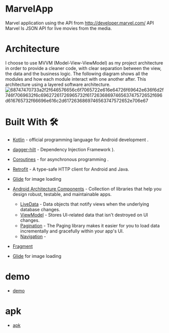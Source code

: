 # MarvelApp
Marvel application using the API from http://developer.marvel.com/ API Marvel Is JSON API for live movies from the media. 
# Architecture
I choose to use MVVM (Model-View-ViewModel) as my project architecture in order to provide a cleaner code, with clear separation between the view, the data and the business logic.
The following diagram shows all the modules and how each module interact with one another after. This architecture using a layered software architecture.
![68747470733a2f2f646576656c6f7065722e616e64726f69642e636f6d2f746f7069632f6c69627261726965732f6172636869746563747572652f696d616765732f66696e616c2d6172636869746563747572652e706e67](https://user-images.githubusercontent.com/55722619/81968739-a8bec700-95d1-11ea-8682-48fe879c25ff.png)
# Built With 🛠
* [Kotlin](https://kotlinlang.org/) - official programming language for Android development .
* [dagger-hilt](https://dagger.dev/hilt/) - Dependency Injection Framework ).
* [Coroutines](https://kotlinlang.org/docs/reference/coroutines-overview.html) - for asynchronous programming .
* [Retrofit](https://square.github.io/retrofit/) - A type-safe HTTP client for Android and Java.
* [Glide](https://bumptech.github.io/glide/) for image loading

* [Android Architecture Components](https://developer.android.com/topic/libraries/architecture) - Collection of libraries that help you design robust, testable, and maintainable apps.
  - [LiveData](https://developer.android.com/topic/libraries/architecture/livedata) - Data objects that notify views when the underlying database changes.
  - [ViewModel](https://developer.android.com/topic/libraries/architecture/viewmodel) - Stores UI-related data that isn't destroyed on UI changes. 
  - [Pagination](https://codelabs.developers.google.com/codelabs/android-paging/#0) - The Paging library makes it easier for you to load data incrementally and gracefully within your app's UI.
  - [Navigation](https://developer.android.com/guide/navigation) - 


* [Fragment](https://developer.android.com/guide/components/fragments)
* [Glide](https://bumptech.github.io/glide/) for image loading


# demo
* [demo](https://drive.google.com/file/d/1TSypZpmfQPZ7lR7hXKESsdiY2X2mdmfb/view?usp=sharing) 
# apk 
* [apk](https://drive.google.com/file/d/1lt1vuDSTygj88jZqclDyH_dE1rfFRM6v/view)


